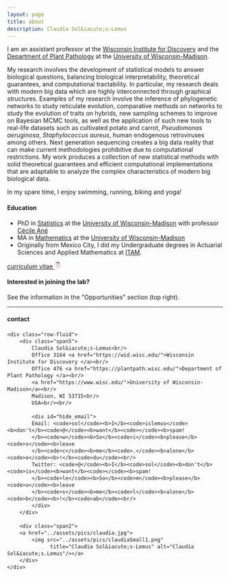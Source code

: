 ```yaml
---
layout: page
title: about
description: Claudia Sol&iacute;s-Lemus
---
```


I am an assistant professor at the [Wisconsin Institute for Discovery](https://wid.wisc.edu/) and the [Department of Plant Pathology](https://plantpath.wisc.edu/) at the [University of Wisconsin-Madison](http://www.wisc.edu).

My research involves the development of statistical models to answer biological questions, balancing biological interpretability, theoretical guarantees, and computational tractability. In particular, my research deals with modern big data which are highly interconnected through graphical structures. Examples of my research involve the inference of phylogenetic networks to study reticulate evolution, comparative methods on networks to study the evolution of traits on hybrids, new sampling schemes to improve on Bayesian MCMC tools, as well as the application of such new tools to real-life datasets such as cultivated potato and carrot, _Pseudomonas aeruginosa_, _Staphylococcus aureus_, human endogenous retroviruses among others. Next generation sequencing creates a big data reality that can make current methodologies prohibitive due to computational restrictions. My work produces a collection of new statistical methods with solid theoretical guarantees and efficient computational implementations that are adaptable to analyze the complex characteristics of modern big biological data.

In my spare time, I enjoy swimming, running, biking and yoga!

#### Education
- PhD in [Statistics](http://www.stat.wisc.edu) at the [University of Wisconsin-Madison](http://www.wisc.edu) with professor [Cécile Ané](http://www.stat.wisc.edu/~ane)
- MA in [Mathematics](http://www.math.wisc.edu) at the [University of Wisconsin-Madison](http://www.wisc.edu)
- Originally from Mexico City, I did my Undergraduate degrees
in Actuarial Sciences and Applied Mathematics at [ITAM](https://www.itam.mx/en).


[curriculum vitae ![CV as pdf](icons16/pdf-icon.png)](https://github.com/crsl4/crsl4.github.io/blob/master/assets/cv.pdf)

#### Interested in joining the lab?
See the information in the "Opportunities" section (top right).


---

<div class="container">
<h4><a name="contact"></a>contact</h4>

    <div class="row-fluid">
        <div class="span5">
            Claudia Sol&iacute;s-Lemus<br/>
            Office 3164 <a href="https://wid.wisc.edu/">Wisconsin Institute for Discovery </a><br/>
            Office 476 <a href="https://plantpath.wisc.edu/">Department of Plant Pathology </a><br/>
            <a href="https://www.wisc.edu/">University of Wisconsin-Madison</a><br/>
            Madison, WI 53715<br/>
            USA<br/><br/>

            <div id="hide_email">
            Email: <code>sol</code><b>I</b><code>islemus</code><b>don't</b><code>@</code><b>want</b><code></code><b>spam!
            </b><code>w</code><b>So</b><code>i</code><b>please</b><code>s</code><b>leave
            </b><code>c</code><b>me</b><code>.</code><b>alone</b><code>e</code><b>!</b><code>du</code><br/>
            Twitter: <code>@</code><b>I</b><code>sol</code><b>don't</b><code>is</code><b>want</b><code></code><b>spam!
            </b><code>le</code><b>So</b><code>m</code><b>please</b><code>u</code><b>leave
            </b><code>s</code><b>me</b><code>l</code><b>alone</b><code>b</code><b>!</b><code>ab</code><br/>            
            </div>
        </div>

        <div class="span2">
        <a href="../assets/pics/claudia.jpg">
            <img src="../assets/pics/claudiaSmall1.png"
                  title="Claudia Sol&iacute;s-Lemus" alt="Claudia Sol&iacute;s.Lemus"/></a>
        </div>
    </div>
</div>
